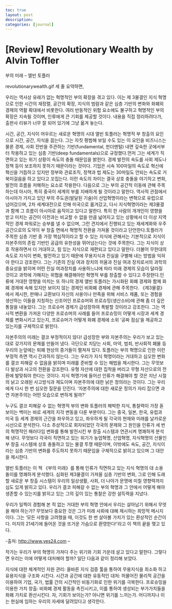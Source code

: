 ```yaml
---
toc: true
layout: post
description:
categories: [journal]
---
```

# [Review] Revolutionary Wealth by Alvin Toffler

부의 미래 – 앨빈 토플러

revolutionarywealth.gif
세 줄 요약하면,

우리는 역사상 유래가 없는 혁명적인 부의 확장을 겪고 있다.
이는 제 3물결인 지식 혁명으로 인한 시간의 재정렬, 공간의 확장, 지식의 범람과 같은 심층 기반의 변화와 화폐외 경제의 역활 확대에서 비롯한다.
여러 반동적인 위험 요소에도 불구하고 혁명적인 부의 확장은 지속될 것이며, 인류에게 큰 기회를 제공할 것이다.
내용을 직접 정리하려다가, 출판사 리뷰가 너무 잘 되어 있기에 그냥 옮겨 놓는다.

시간, 공간, 지식이 어우르는 새로운 혁명의 시대
앨빈 토플러는 혁명적 부 창출의 요인으로 시간, 공간, 지식을 꼽는다. 그는 자칫 평범해 보일 수도 있는 이 요인을 비즈니스는 물론 경제, 사회 전반을 주관하는 기반(fundamental, 펀더멘털) 내면 깊숙한 곳에서부터 작용하고 있는 심층 기반(deep fundamentals)으로 규정했다.먼저 그는 세계가 직면하고 있는 위기 상황이 속도의 충돌 때문임을 밝힌다. 경제 발전의 속도를 사회 제도나 정책 등이 보조하지 못하기 때문이라는 것이다. 기업은 시속 100마일의 속도로 혁신에 혁신을 거듭하고 있지만 정부와 관료조직, 정책과 법 제도는 30마일도 안되는 속도로 거북이걸음을 하고 있다고 꼬집는다. 이런 속도의 차이는 결국 상호 충돌을 야기하고 변화, 발전의 흐름을 저해하는 요소로 작용한다.
다음으로 그는 부의 공간적 이동에 관해 주목하는데 아시아, 특히 중국이 세계의 부를 지배하게 될 것이라고 말한다. 역사적 관점에서 아시아가 가지고 있던 부의 주도권(발달된 기술)이 산업혁명이라는 변혁으로 유럽으로 넘어갔으며, 2차 세계대전으로 인해 미국으로 옮겨갔고, 다시 지식혁명이라는 제3물결과 함께 그 흐름이 아시아로 움직이고 있다고 말한다. 특히 한 사람의 개개인이 영향을 받고 미치는 공간이 이전과는 비교할 수 없을 만큼 넓어지고 있는 상황에서 더 이상 지역적인 경제 파워로는 승부를 낼 수 없으며, 그런 견지에서 진행되고 있는 재세계화와 우주 공간으로의 도약이 부 창출 면에서 혁명적 전환을 가져올 것이라고 단언한다.토플러가 주목한 심층 기반 중 가장 핵심적이라고 할 수 있는 지식에 관해서는 기본적으로 지식이 자본주의의 존립 기반인 공급의 유한성을 뛰어넘는다는 것에 주목한다. 그는 지식이 상호 작용하면서 더 거대하고, 힘 있는 지식으로 재편되고 있다고 말한다. 더불어 무한대의 속도로 지식이 변화, 발전하고 있기 때문에 무용지식과 진실을 구별해 내는 방법을 익혀야 한다고 강조한다. 그는 기존의 진실 여과 장치의 허울과 진실 여과 장치로서의 과학의 중요성을 밝히며 어떤 진실 여과장치를 사용하느냐에 따라 미래 경제의 모습이 달라질 것이고 과학에 가해지는 위협을 해결해야만 혁명적 부를 창출할 수 있다고 주장한다.인류에 거대한 영향을 미치는 또 하나의 경제
앨빈 토플러는 가시화된 화폐 경제와 함께 화폐 경제에 속해 있지만 보이지 않는 경제인 비화폐 경제에 관해 주목한다. 《제3물결》에서 제시한, 판매나 교환보다 자신의 사용이나 만족을 위해 서비스 제품, 또는 경험을 생산하는 이들을 지칭하는 신조어인 프로슈머와 프로슈밍(생산소비)에 관해 좀 더 깊은 통찰을 내놓았다. 그는 프로슈머 경제가 급성장하여 폭발할 것이라고 강조한다. 그는 역사적 변환을 가져온 다양한 프로슈머의 사례를 들어 프로슈밍이 어떻게 시장과 세계 경제를 변화시키고 있는지, 프로슈머가 어떻게 화폐 경제에 소위 ‘공짜 점심’을 제공하고 있는지를 구체적으로 밝힌다.

자본주의의 미래는 결코 부정적이지 않다!
급성장한 부와 자본주의는 우리가 보고 있는 대로 갖가지의 문제를 만들어 냈다. 극단으로 치닫는 사회, 마약, 범죄, 반사회적 폐물 등 우리의 눈앞에는 퇴폐 현상의 증거들이 펼쳐져 있다. 토플러는 부의 혁명으로 인한 이런 부정적 측면 역시 간과하지 않는다. 그는 우리가 지식 혁명이라는 거대하고 심오한 변화를 결코 피해갈 수 없음을 밝히며 미래를 준비할 수 있는 해법을 제시한다. 그는 무엇보다 발상과 사고의 전환을 강조한다. 유형 자산에 대한 집착을 버리고 무형 자산으로의 전환에 발맞춰야 한다는 것이다. 지식 혁명기에 들어선 인류가 해결해야 할 것은 지난 시절의 낡고 오래된 사고방식과 제도이며 자본주의에 대한 낡은 정의라는 것이다. 그는 우리에게 다시 한 번 심오한 질문을 던진다. ‘자본주의에 대한 새로운 정의가 자리 잡으면 과연 자본주의는 어떤 모습으로 변하게 될까?’

누구도 결코 피해갈 수 없는 혁명적 부의 변화
토플러의 해박한 지식, 통찰력이 가장 돋보이는 백미는 바로 세계의 지각 변동을 다룬 부분이다. 그는 중국, 일본, 한국, 유럽과 미국 등 세계 경제의 근간을 좌우하고 있고, 좌우하게 될 각국의 현재와 미래를 날카로운 시선으로 분석한다. 다소 추상적으로 회자되었던 각국의 문제와 그 원인을 인류가 세 번의 혁명적인 패러다임 변화를 통해 발전시킨 부 창출 시스템과 연관시켜 명쾌하게 분석해 낸다. 무엇보다 각국이 직면하고 있는 위기가 농업혁명, 산업혁명, 지식혁명의 산물인 부 창출 시스템에 상호 충돌하고 있는 물결 투쟁 때문이며, 이밖에도 속도, 공간, 지식이라는 심층 기반의 변화를 주도하지 못하기 때문임을 구체적으로 밝히고 있으며 그 대안을 제시한다.

앨빈 토플러는 이 책 《부의 미래》를 통해 인류가 직면하고 있는 지식 혁명의 대 소용돌이를 명쾌하게 분석했다. 심화된 제3물결이 가져올 심층 기반의 변화, 그로 인해 도래할 새로운 부 창출 시스템이 우리의 일상생활, 사회, 더 나아가 문명에 미칠 영향력까지 심도 있게 밝히고 있다. 우리가 결코 피해갈 수 없는 부의 혁명과 그 안에서 어떻게 해야 생존할 수 있는지를 밝히고 있는 그의 깊이 있는 통찰은 강한 설득력을 지녔다.

우리가 일찍이 경험해 본 적 없는 거대한 부의 혁명 안에서 우리는 살아남기 위해서 무엇을 해야 하는가? 무엇보다 중요한 것은 그가 미래 사회에 대해 제시하는 희망적 메시지이다. 그는 ‘모든 사항을 고려했을 때, 이것도 한 번 살아볼 가치가 있는 환상적인 순간이다. 미지의 21세기에 들어온 것을 뜨거운 가슴으로 환영한다!’라고 이 책의 끝을 맺고 있다.

-출처: http://www.yes24.com –

작가는 우리가 부의 혁명이 가져다 주는 위기와 기회 가운데 살고 있다고 말한다.
그렇다면 우리는 이에 어떻게 대처해야 할까? 일단 다음과 같이 정리해 보았다.

지식에 대한 체계적인 자원 관리: 올바른 지식 검증 툴을 통하여 무용지식을 최소화 하고 유용지식을 구조화 시킨다.
시간과 공간에 대한 유동적인 대처: 허물어진 물리적 공간을 이용하여 기업, 국가, 법률 간의 시간적인 비동기화로 인한 위기를 극복한다.
프로슈밍을 이용한 가치 창출: 비화폐 경제 활동을 촉진시키고, 이를 통하여 생성되는 부가가치들을 화폐 가치로 환산시킨다.
자, 기회가 보이는가? 아니면 위기를 느끼는가.
어디까지나 이는 현실에 임하는 우리의 자세에 달려있다고 생각한다.